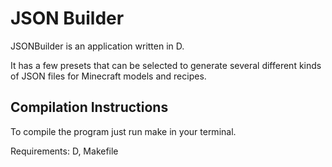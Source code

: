 # JSON Builder

JSONBuilder is an application written in D.

It has a few presets that can be selected to generate several different kinds of JSON files for Minecraft models and recipes.

## Compilation Instructions

To compile the program just run make in your terminal.

Requirements: D, Makefile
